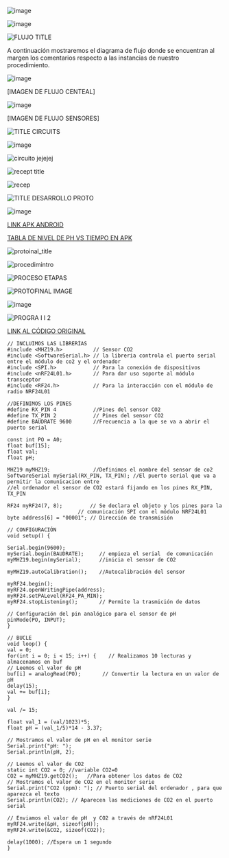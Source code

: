![image](https://github.com/Fx2048/Team_4_FdD/assets/131219987/b41beda7-da39-47b0-9c4c-788a6bb0f6d3)



![image](https://github.com/Fx2048/Team_4_FdD/assets/131219987/1c361b20-874d-4d26-b355-46d7d8639e7b)


![FLUJO TITLE](https://github.com/Fx2048/Team_4_FdD/assets/131219987/28a1f97a-6aa1-4b39-88c2-abf4804b01e7)

A continuación mostraremos el diagrama de flujo donde se encuentran al margen los comentarios respecto a las instancias de nuestro procedimiento.

![image](https://github.com/Fx2048/Team_4_FdD/assets/131219987/49598391-a8be-4c26-bd8c-4c455c975427)

[IMAGEN DE FLUJO CENTEAL]

![image](https://github.com/Fx2048/Team_4_FdD/assets/131219987/88aff30e-a657-4409-82dc-dff470d58abf)


[IMAGEN DE FLUJO SENSORES]


![TITLE CIRCUITS](https://github.com/Fx2048/Team_4_FdD/assets/131219987/0abbabdd-5bd8-49eb-81ed-425ae01978a9)


![image](https://github.com/Fx2048/Team_4_FdD/assets/131219987/f167f621-be88-4ae8-8ac9-097168a0cc11)


![circuito jejejej](https://github.com/Fx2048/Team_4_FdD/assets/131219987/278d9fd8-791d-43cd-9468-8b019ef8aed4)


![recept title](https://github.com/Fx2048/Team_4_FdD/assets/131219987/8ef1a3c6-f2d4-4a52-92e8-c69775e265ac)


![recep](https://github.com/Fx2048/Team_4_FdD/assets/131219987/c6d57436-92ac-46ec-8974-da20cb42f37c)


![TITLE DESARROLLO PROTO](https://github.com/Fx2048/Team_4_FdD/assets/131219987/459513f2-7fa7-4c5d-8a46-573f9f69b0ac)

![image](https://github.com/Fx2048/Team_4_FdD/assets/131219987/aaa709fb-c21b-4a52-80b2-8c0727f74af4)


[LINK APK ANDROID](https://github.com/Fx2048/Team_4_FdD/blob/main/Software/ECOPUREHARVEST.apk)

[TABLA DE NIVEL DE PH VS TIEMPO EN APK](https://thingspeak.com/channels/2428834/charts/1?bgcolor=%23ffffff&color=%23d62020&dynamic=true&results=60&type=line&update=15)


![protoinal_title](https://github.com/Fx2048/Team_4_FdD/assets/131219987/7f8a8efe-7a2e-4f45-b25e-39c1977b3dca)




![procedimintro](https://github.com/Fx2048/Team_4_FdD/assets/131219987/b426f154-8f37-49f0-ac67-07f515cd8d49)


![PROCESO ETAPAS](https://github.com/Fx2048/Team_4_FdD/assets/131219987/6f703fce-f67f-4012-a93c-5d50dcb699f9)

![PROTOFINAL IMAGE](https://github.com/Fx2048/Team_4_FdD/assets/131219987/80b775ad-85d1-4193-99ad-884b7767ceb6)


![image](https://github.com/Fx2048/Team_4_FdD/assets/131219987/e6390524-de7d-4a2c-8443-5c9539669b6b)


![PROGRA I I 2](https://github.com/Fx2048/Team_4_FdD/assets/131219987/f27e3849-8b29-4e00-8be6-249b71b044fd)

[LINK AL CÓDIGO ORIGINAL](https://github.com/Fx2048/Team_4_FdD/blob/main/Software/Codigo_ph_co2)

    // INCLUIMOS LAS LIBRERÍAS
    #include <MHZ19.h>          // Sensor CO2                                     
    #include <SoftwareSerial.h> // la libreria controla el puerto serial entre el módulo de co2 y el ordenador 
    #include <SPI.h>            // Para la conexión de dispositivos
    #include <nRF24L01.h>       // Para dar uso soporte al módulo transceptor 
    #include <RF24.h>           // Para la interacción con el módulo de radio NRF24L01

    //DEFINIMOS LOS PINES
    #define RX_PIN 4            //Pines del sensor CO2                                        
    #define TX_PIN 2            // Pines del sensor CO2                                        
    #define BAUDRATE 9600       //Frecuencia a la que se va a abrir el puerto serial                                    
 
    const int PO = A0; 
    float buf[15];
    float val; 
    float pH;
  
    MHZ19 myMHZ19;              //Definimos el nombre del sensor de co2                                           
    SoftwareSerial mySerial(RX_PIN, TX_PIN); //El puerto serial que va a permitir la comunicacion entre 
    //el ordenador el sensor de CO2 estará fijando en los pines RX_PIN, TX_PIN

    RF24 myRF24(7, 8);         // Se declara el objeto y los pines para la 
                           // comunicación SPI con el módulo NRF24L01
    byte address[6] = "00001"; // Dirección de transmisión

    // CONFIGURACIÓN
    void setup() {

    Serial.begin(9600); 
    mySerial.begin(BAUDRATE);     // empieza el serial  de comunicación                             
    myMHZ19.begin(mySerial);      //inicia el sensor de CO2                           

    myMHZ19.autoCalibration();    //Autocalibración del sensor                             

    myRF24.begin();
    myRF24.openWritingPipe(address);
    myRF24.setPALevel(RF24_PA_MIN);
    myRF24.stopListening();       // Permite la trasmición de datos

    // Configuración del pin analógico para el sensor de pH
    pinMode(PO, INPUT); 
    }

    // BUCLE
    void loop() { 
    val = 0;
    for(int i = 0; i < 15; i++) {    // Realizamos 10 lecturas y almacenamos en buf
    // Leemos el valor de pH
    buf[i] = analogRead(PO);       // Convertir la lectura en un valor de pH
    delay(15);
    val += buf[i];
    }

    val /= 15;

    float val_1 = (val/1023)*5;
    float pH = (val_1/5)*14 - 3.37;

    // Mostramos el valor de pH en el monitor serie
    Serial.print("pH: ");
    Serial.println(pH, 2);
  
    // Leemos el valor de CO2
    static int CO2 = 0; //variable CO2=0
    CO2 = myMHZ19.getCO2();   //Para obtener los datos de CO2
    // Mostramos el valor de CO2 en el monitor serie
    Serial.print("CO2 (ppm): "); // Puerto serial del ordenador , para que aparezca el texto
    Serial.println(CO2); // Aparecen las mediciones de CO2 en el puerto serial

    // Enviamos el valor de pH  y CO2 a través de nRF24L01
    myRF24.write(&pH, sizeof(pH));
    myRF24.write(&CO2, sizeof(CO2));

    delay(1000); //Espera un 1 segundo
    }
